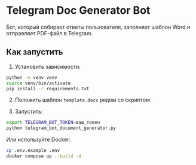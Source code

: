 # Telegram Doc Generator Bot

Бот, который собирает ответы пользователя, заполняет шаблон Word и отправляет PDF-файл в Telegram.

## Как запустить

1. Установить зависимости:

```bash
python -m venv venv
source venv/bin/activate
pip install -r requirements.txt
```

2. Положить шаблон `template.docx` рядом со скриптом.

3. Запустить:

```bash
export TELEGRAM_BOT_TOKEN=ваш_токен
python telegram_bot_document_generator.py
```

Или используйте Docker:

```bash
cp .env.example .env
docker compose up --build -d
```
